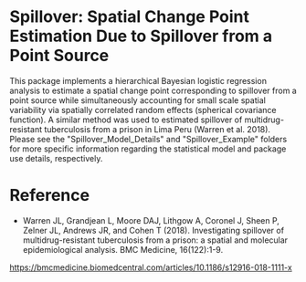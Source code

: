 # Spillover: Spatial Change Point Estimation Due to Spillover from a Point Source

This package implements a hierarchical Bayesian logistic regression analysis to estimate a spatial change point corresponding to spillover from a point source while simultaneously accounting for small scale spatial variability via spatially correlated random effects (spherical covariance function). A similar method was used to estimated spillover of multidrug-resistant tuberculosis from a prison in Lima Peru (Warren et al. 2018). Please see the "Spillover_Model_Details" and "Spillover_Example" folders for more specific information regarding the statistical model and package use details, respectively.

# Reference
* Warren JL, Grandjean L, Moore DAJ, Lithgow A, Coronel J, Sheen P, Zelner JL, Andrews JR, and Cohen T (2018). Investigating spillover of multidrug-resistant tuberculosis from a prison: a spatial and molecular epidemiological analysis. BMC Medicine, 16(122):1-9.

https://bmcmedicine.biomedcentral.com/articles/10.1186/s12916-018-1111-x


